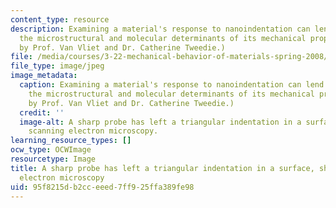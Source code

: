 ```yaml
---
content_type: resource
description: Examining a material's response to nanoindentation can lend insight to
  the microstructural and molecular determinants of its mechanical properties. (Image
  by Prof. Van Vliet and Dr. Catherine Tweedie.)
file: /media/courses/3-22-mechanical-behavior-of-materials-spring-2008/95f8215db2cceeed7ff925ffa389fe98_3-22s08.jpg
file_type: image/jpeg
image_metadata:
  caption: Examining a material's response to nanoindentation can lend insight to
    the microstructural and molecular determinants of its mechanical properties. (Image
    by Prof. Van Vliet and Dr. Catherine Tweedie.)
  credit: ''
  image-alt: A sharp probe has left a triangular indentation in a surface, shown using
    scanning electron microscopy.
learning_resource_types: []
ocw_type: OCWImage
resourcetype: Image
title: A sharp probe has left a triangular indentation in a surface, shown using scanning
  electron microscopy
uid: 95f8215d-b2cc-eeed-7ff9-25ffa389fe98
---
```

